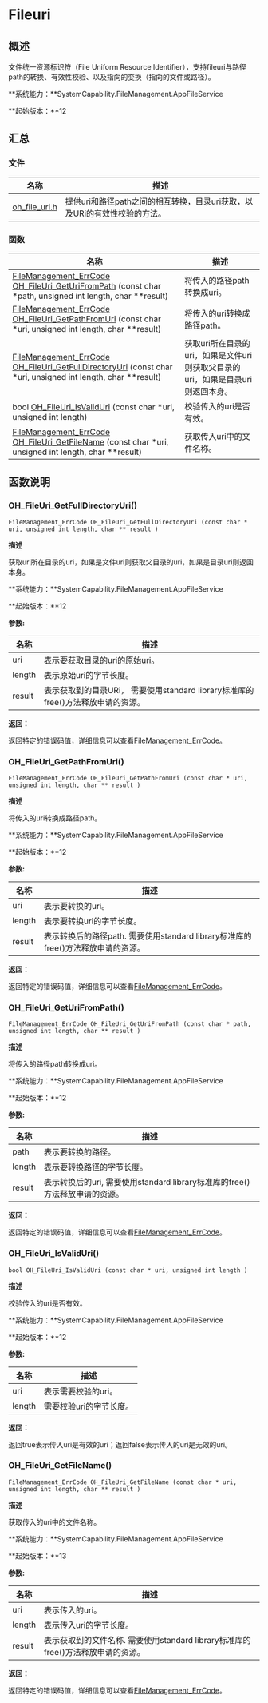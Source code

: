 # Fileuri


## 概述

文件统一资源标识符（File Uniform Resource Identifier），支持fileuri与路径path的转换、有效性校验、以及指向的变换（指向的文件或路径）。

**系统能力：**SystemCapability.FileManagement.AppFileService

**起始版本：**12


## 汇总


### 文件

| 名称 | 描述 | 
| -------- | -------- |
| [oh_file_uri.h](oh__file__uri_8h.md) | 提供uri和路径path之间的相互转换，目录uri获取，以及URi的有效性校验的方法。 | 


### 函数

| 名称                                                                                                                                                                                       | 描述                                              | 
|------------------------------------------------------------------------------------------------------------------------------------------------------------------------------------------|-------------------------------------------------|
| [FileManagement_ErrCode](_file_i_o.md#filemanagement_errcode) [OH_FileUri_GetUriFromPath](#oh_fileuri_geturifrompath) (const char \*path, unsigned int length, char \*\*result)          | 将传入的路径path转换成uri。                               | 
| [FileManagement_ErrCode](_file_i_o.md#filemanagement_errcode) [OH_FileUri_GetPathFromUri](#oh_fileuri_getpathfromuri) (const char \*uri, unsigned int length, char \*\*result)           | 将传入的uri转换成路径path。                               | 
| [FileManagement_ErrCode](_file_i_o.md#filemanagement_errcode) [OH_FileUri_GetFullDirectoryUri](#oh_fileuri_getfulldirectoryuri) (const char \*uri, unsigned int length, char \*\*result) | 获取uri所在目录的uri，如果是文件uri则获取父目录的uri，如果是目录uri则返回本身。 | 
| bool [OH_FileUri_IsValidUri](#oh_fileuri_isvaliduri) (const char \*uri, unsigned int length)                                                                                             | 校验传入的uri是否有效。                                   | 
| [FileManagement_ErrCode](_file_i_o.md#filemanagement_errcode) [OH_FileUri_GetFileName](#oh_fileuri_getfilename) (const char \*uri, unsigned int length, char \*\*result)                 | 获取传入uri中的文件名称。                                  | 

## 函数说明


### OH_FileUri_GetFullDirectoryUri()

```
FileManagement_ErrCode OH_FileUri_GetFullDirectoryUri (const char * uri, unsigned int length, char ** result )
```

**描述**

获取uri所在目录的uri，如果是文件uri则获取父目录的uri，如果是目录uri则返回本身。

**系统能力：**SystemCapability.FileManagement.AppFileService

**起始版本：**12

**参数:**

| 名称 | 描述 | 
| -------- | -------- |
| uri | 表示要获取目录的uri的原始uri。 | 
| length | 表示原始uri的字节长度。 | 
| result | 表示获取到的目录URi， 需要使用standard library标准库的free()方法释放申请的资源。 | 

**返回：**

返回特定的错误码值，详细信息可以查看[FileManagement_ErrCode](_file_i_o.md#filemanagement_errcode)。


### OH_FileUri_GetPathFromUri()

```
FileManagement_ErrCode OH_FileUri_GetPathFromUri (const char * uri, unsigned int length, char ** result )
```

**描述**

将传入的uri转换成路径path。

**系统能力：**SystemCapability.FileManagement.AppFileService

**起始版本：**12

**参数:**

| 名称 | 描述 | 
| -------- | -------- |
| uri | 表示要转换的uri。 | 
| length | 表示要转换uri的字节长度。 | 
| result | 表示转换后的路径path. 需要使用standard library标准库的free()方法释放申请的资源。 | 

**返回：**

返回特定的错误码值，详细信息可以查看[FileManagement_ErrCode](_file_i_o.md#filemanagement_errcode)。


### OH_FileUri_GetUriFromPath()

```
FileManagement_ErrCode OH_FileUri_GetUriFromPath (const char * path, unsigned int length, char ** result )
```

**描述**

将传入的路径path转换成uri。

**系统能力：**SystemCapability.FileManagement.AppFileService

**起始版本：**12

**参数:**

| 名称 | 描述 | 
| -------- | -------- |
| path | 表示要转换的路径。 | 
| length | 表示要转换路径的字节长度。 | 
| result | 表示转换后的uri, 需要使用standard library标准库的free()方法释放申请的资源。 | 

**返回：**

返回特定的错误码值，详细信息可以查看[FileManagement_ErrCode](_file_i_o.md#filemanagement_errcode)。


### OH_FileUri_IsValidUri()

```
bool OH_FileUri_IsValidUri (const char * uri, unsigned int length )
```

**描述**

校验传入的uri是否有效。

**系统能力：**SystemCapability.FileManagement.AppFileService

**起始版本：**12

**参数:**

| 名称 | 描述 | 
| -------- | -------- |
| uri | 表示需要校验的uri。 | 
| length | 需要校验uri的字节长度。 | 

**返回：**

返回true表示传入uri是有效的uri；返回false表示传入的uri是无效的uri。

### OH_FileUri_GetFileName()

```
FileManagement_ErrCode OH_FileUri_GetFileName (const char * uri, unsigned int length, char ** result )
```

**描述**

获取传入的uri中的文件名称。

**系统能力：**SystemCapability.FileManagement.AppFileService

**起始版本：**13

**参数:**

| 名称 | 描述                                                   | 
| -------- |------------------------------------------------------|
| uri | 表示传入的uri。                                            | 
| length | 表示传入uri的字节长度。                                        | 
| result | 表示获取到的文件名称. 需要使用standard library标准库的free()方法释放申请的资源。 | 

**返回：**

返回特定的错误码值，详细信息可以查看[FileManagement_ErrCode](_file_i_o.md#filemanagement_errcode)。